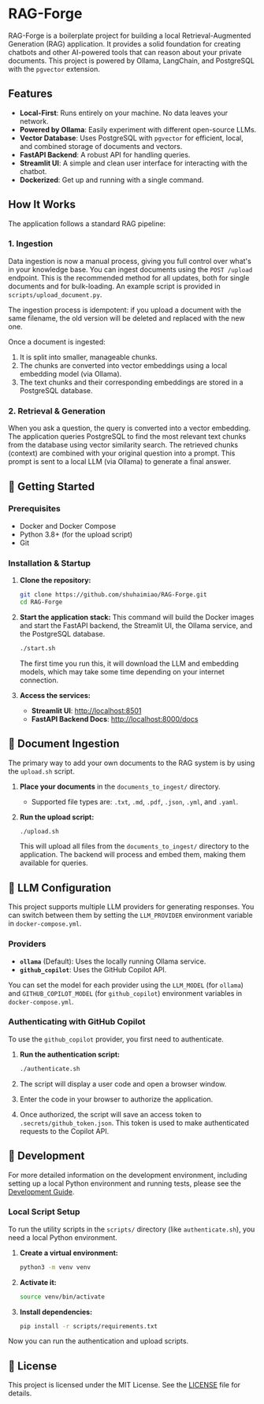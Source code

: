 # RAG-Forge

RAG-Forge is a boilerplate project for building a local Retrieval-Augmented Generation (RAG) application. It provides a solid foundation for creating chatbots and other AI-powered tools that can reason about your private documents. This project is powered by Ollama, LangChain, and PostgreSQL with the `pgvector` extension.

## Features

*   **Local-First**: Runs entirely on your machine. No data leaves your network.
*   **Powered by Ollama**: Easily experiment with different open-source LLMs.
*   **Vector Database**: Uses PostgreSQL with `pgvector` for efficient, local, and combined storage of documents and vectors.
*   **FastAPI Backend**: A robust API for handling queries.
*   **Streamlit UI**: A simple and clean user interface for interacting with the chatbot.
*   **Dockerized**: Get up and running with a single command.

## How It Works

The application follows a standard RAG pipeline:

### 1. Ingestion

Data ingestion is now a manual process, giving you full control over what's in your knowledge base. You can ingest documents using the `POST /upload` endpoint. This is the recommended method for all updates, both for single documents and for bulk-loading. An example script is provided in `scripts/upload_document.py`.

The ingestion process is idempotent: if you upload a document with the same filename, the old version will be deleted and replaced with the new one.

Once a document is ingested:
1.  It is split into smaller, manageable chunks.
2.  The chunks are converted into vector embeddings using a local embedding model (via Ollama).
3.  The text chunks and their corresponding embeddings are stored in a PostgreSQL database.

### 2. Retrieval & Generation

When you ask a question, the query is converted into a vector embedding.
The application queries PostgreSQL to find the most relevant text chunks from the database using vector similarity search.
The retrieved chunks (context) are combined with your original question into a prompt.
This prompt is sent to a local LLM (via Ollama) to generate a final answer.

## 🚀 Getting Started

### Prerequisites

- Docker and Docker Compose
- Python 3.8+ (for the upload script)
- Git

### Installation & Startup

1.  **Clone the repository:**
    ```bash
    git clone https://github.com/shuhaimiao/RAG-Forge.git
    cd RAG-Forge
    ```

2.  **Start the application stack:**
    This command will build the Docker images and start the FastAPI backend, the Streamlit UI, the Ollama service, and the PostgreSQL database.
    ```bash
    ./start.sh
    ```
    The first time you run this, it will download the LLM and embedding models, which may take some time depending on your internet connection.

3.  **Access the services:**
    - **Streamlit UI**: [http://localhost:8501](http://localhost:8501)
    - **FastAPI Backend Docs**: [http://localhost:8000/docs](http://localhost:8000/docs)

## 📄 Document Ingestion

The primary way to add your own documents to the RAG system is by using the `upload.sh` script.

1.  **Place your documents** in the `documents_to_ingest/` directory.
    - Supported file types are: `.txt`, `.md`, `.pdf`, `.json`, `.yml`, and `.yaml`.

2.  **Run the upload script:**
    ```bash
    ./upload.sh
    ```
    This will upload all files from the `documents_to_ingest/` directory to the application. The backend will process and embed them, making them available for queries.

## 🧠 LLM Configuration

This project supports multiple LLM providers for generating responses. You can switch between them by setting the `LLM_PROVIDER` environment variable in `docker-compose.yml`.

### Providers

- **`ollama`** (Default): Uses the locally running Ollama service.
- **`github_copilot`**: Uses the GitHub Copilot API.

You can set the model for each provider using the `LLM_MODEL` (for `ollama`) and `GITHUB_COPILOT_MODEL` (for `github_copilot`) environment variables in `docker-compose.yml`.

### Authenticating with GitHub Copilot

To use the `github_copilot` provider, you first need to authenticate.

1.  **Run the authentication script:**
    ```bash
    ./authenticate.sh
    ```

2.  The script will display a user code and open a browser window.

3.  Enter the code in your browser to authorize the application.

4.  Once authorized, the script will save an access token to `.secrets/github_token.json`. This token is used to make authenticated requests to the Copilot API.

## 🐳 Development

For more detailed information on the development environment, including setting up a local Python environment and running tests, please see the [Development Guide](DEV_GUIDE.md).

### Local Script Setup

To run the utility scripts in the `scripts/` directory (like `authenticate.sh`), you need a local Python environment.

1.  **Create a virtual environment:**
    ```bash
    python3 -m venv venv
    ```

2.  **Activate it:**
    ```bash
    source venv/bin/activate
    ```

3.  **Install dependencies:**
    ```bash
    pip install -r scripts/requirements.txt
    ```

Now you can run the authentication and upload scripts.

## 📜 License

This project is licensed under the MIT License. See the [LICENSE](LICENSE) file for details.

